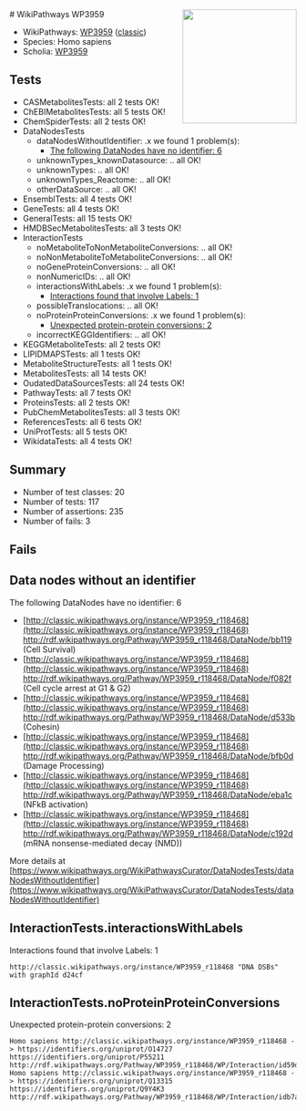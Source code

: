 <img style="float: right; width: 200px" src="https://upload.wikimedia.org/wikipedia/commons/thumb/8/83/Wplogo_with_text_500.png/640px-Wplogo_with_text_500.png" />
# WikiPathways WP3959

* WikiPathways: [WP3959](https://wikipathways.org/pathways/WP3959) ([classic](https://classic.wikipathways.org/instance/WP3959))
* Species: Homo sapiens
* Scholia: [WP3959](https://scholia.toolforge.org/wikipathways/WP3959)
## Tests
* CASMetabolitesTests: all 2 tests OK!
* ChEBIMetabolitesTests: all 5 tests OK!
* ChemSpiderTests: all 2 tests OK!
* DataNodesTests
    * dataNodesWithoutIdentifier: .x we found 1 problem(s):
        * [The following DataNodes have no identifier: 6](#d2d32fa5)
    * unknownTypes_knownDatasource: .. all OK!
    * unknownTypes: .. all OK!
    * unknownTypes_Reactome: .. all OK!
    * otherDataSource: .. all OK!
* EnsemblTests: all 4 tests OK!
* GeneTests: all 4 tests OK!
* GeneralTests: all 15 tests OK!
* HMDBSecMetabolitesTests: all 3 tests OK!
* InteractionTests
    * noMetaboliteToNonMetaboliteConversions: .. all OK!
    * noNonMetaboliteToMetaboliteConversions: .. all OK!
    * noGeneProteinConversions: .. all OK!
    * nonNumericIDs: .. all OK!
    * interactionsWithLabels: .x we found 1 problem(s):
        * [Interactions found that involve Labels: 1](#630d2678)
    * possibleTranslocations: .. all OK!
    * noProteinProteinConversions: .x we found 1 problem(s):
        * [Unexpected protein-protein conversions: 2](#2cf74678)
    * incorrectKEGGIdentifiers: .. all OK!
* KEGGMetaboliteTests: all 2 tests OK!
* LIPIDMAPSTests: all 1 tests OK!
* MetaboliteStructureTests: all 1 tests OK!
* MetabolitesTests: all 14 tests OK!
* OudatedDataSourcesTests: all 24 tests OK!
* PathwayTests: all 7 tests OK!
* ProteinsTests: all 2 tests OK!
* PubChemMetabolitesTests: all 3 tests OK!
* ReferencesTests: all 6 tests OK!
* UniProtTests: all 5 tests OK!
* WikidataTests: all 4 tests OK!


## Summary

* Number of test classes: 20
* Number of tests: 117
* Number of assertions: 235
* Number of fails: 3

## Fails

<a name="d2d32fa5" />

## Data nodes without an identifier

The following DataNodes have no identifier: 6

* [http://classic.wikipathways.org/instance/WP3959_r118468](http://classic.wikipathways.org/instance/WP3959_r118468) http://rdf.wikipathways.org/Pathway/WP3959_r118468/DataNode/bb119 (Cell Survival)
* [http://classic.wikipathways.org/instance/WP3959_r118468](http://classic.wikipathways.org/instance/WP3959_r118468) http://rdf.wikipathways.org/Pathway/WP3959_r118468/DataNode/f082f (Cell cycle arrest
at G1 & G2)
* [http://classic.wikipathways.org/instance/WP3959_r118468](http://classic.wikipathways.org/instance/WP3959_r118468) http://rdf.wikipathways.org/Pathway/WP3959_r118468/DataNode/d533b (Cohesin)
* [http://classic.wikipathways.org/instance/WP3959_r118468](http://classic.wikipathways.org/instance/WP3959_r118468) http://rdf.wikipathways.org/Pathway/WP3959_r118468/DataNode/bfb0d (Damage Processing)
* [http://classic.wikipathways.org/instance/WP3959_r118468](http://classic.wikipathways.org/instance/WP3959_r118468) http://rdf.wikipathways.org/Pathway/WP3959_r118468/DataNode/eba1c (NFkB activation)
* [http://classic.wikipathways.org/instance/WP3959_r118468](http://classic.wikipathways.org/instance/WP3959_r118468) http://rdf.wikipathways.org/Pathway/WP3959_r118468/DataNode/c192d (mRNA nonsense-mediated
decay (NMD))


More details at [https://www.wikipathways.org/WikiPathwaysCurator/DataNodesTests/dataNodesWithoutIdentifier](https://www.wikipathways.org/WikiPathwaysCurator/DataNodesTests/dataNodesWithoutIdentifier)

<a name="630d2678" />

## InteractionTests.interactionsWithLabels

Interactions found that involve Labels: 1
```
http://classic.wikipathways.org/instance/WP3959_r118468 "DNA DSBs" with graphId d24cf
```

<a name="2cf74678" />

## InteractionTests.noProteinProteinConversions

Unexpected protein-protein conversions: 2
```
Homo sapiens http://classic.wikipathways.org/instance/WP3959_r118468 -> https://identifiers.org/uniprot/O14727 https://identifiers.org/uniprot/P55211 http://rdf.wikipathways.org/Pathway/WP3959_r118468/WP/Interaction/id59d277cc
Homo sapiens http://classic.wikipathways.org/instance/WP3959_r118468 -> https://identifiers.org/uniprot/Q13315 https://identifiers.org/uniprot/Q9Y4K3 http://rdf.wikipathways.org/Pathway/WP3959_r118468/WP/Interaction/idb7a51c21
```

